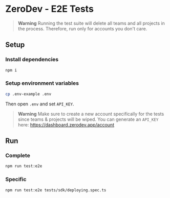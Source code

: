 # ZeroDev - E2E Tests

> **Warning**
> Running the test suite will delete all teams and all projects in the process. Therefore, run only for accounts you don't care.

## Setup

### Install dependencies

```bash
npm i
```

### Setup environment variables

```bash
cp .env-example .env
```

Then open `.env` and set `API_KEY`.

> **Warning**
> Make sure to create a new account specifically for the tests since teams & projects will be wiped.
> You can generate an `API_KEY` here: https://dashboard.zerodev.app/account<br />

## Run

### Complete

```bash
npm run test:e2e
```

### Specific

```bash
npm run test:e2e tests/sdk/deploying.spec.ts
```
